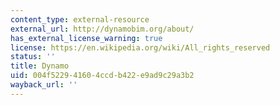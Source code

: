 ```yaml
---
content_type: external-resource
external_url: http://dynamobim.org/about/
has_external_license_warning: true
license: https://en.wikipedia.org/wiki/All_rights_reserved
status: ''
title: Dynamo
uid: 004f5229-4160-4ccd-b422-e9ad9c29a3b2
wayback_url: ''
---
```

